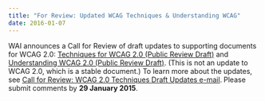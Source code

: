 ```yaml
---
title: "For Review: Updated WCAG Techniques & Understanding WCAG"
date: 2016-01-07
---
```

<p> <span class="description">WAI announces a Call for Review of draft updates to supporting documents for WCAG 2.0: <a href="http://www.w3.org/WAI/GL/2016/WD-WCAG20-TECHS-20160105/">Techniques for WCAG 2.0 (Public Review Draft)</a> and <a href="http://www.w3.org/WAI/GL/2016/WD-UNDERSTANDING-WCAG20-20160105/">Understanding WCAG 2.0 (Public Review Draft)</a>. (This is not an update to WCAG 2.0, which is a stable document.) To learn more about the updates, see <a href="https://lists.w3.org/Archives/Public/w3c-wai-ig/2016JanMar/0047.html">Call for Review: WCAG 2.0 Techniques Draft Updates e-mail</a>.<strong> </strong>Please submit comments by <strong>29 January 2015</strong>.</span></p>